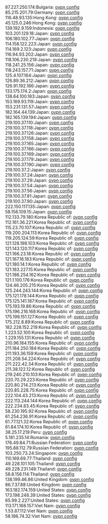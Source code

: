 87.227.250.174:Bulgaria: [ovpn config](vpn/87_227_250_174.ovpn)  
85.215.201.79:Germany: [ovpn config](vpn/85_215_201_79.ovpn)  
116.48.93.135:Hong Kong: [ovpn config](vpn/116_48_93_135.ovpn)  
45.125.0.246:Hong Kong: [ovpn config](vpn/45_125_0_246.ovpn)  
139.192.9.159:Indonesia: [ovpn config](vpn/139_192_9_159.ovpn)  
103.201.129.18:Japan: [ovpn config](vpn/103_201_129_18.ovpn)  
106.180.102.77:Japan: [ovpn config](vpn/106_180_102_77.ovpn)  
114.158.122.223:Japan: [ovpn config](vpn/114_158_122_223.ovpn)  
114.169.2.123:Japan: [ovpn config](vpn/114_169_2_123.ovpn)  
116.94.93.202:Japan: [ovpn config](vpn/116_94_93_202.ovpn)  
118.106.230.219:Japan: [ovpn config](vpn/118_106_230_219.ovpn)  
118.241.25.156:Japan: [ovpn config](vpn/118_241_25_156.ovpn)  
118.243.157.71:Japan: [ovpn config](vpn/118_243_157_71.ovpn)  
125.4.107.164:Japan: [ovpn config](vpn/125_4_107_164.ovpn)  
126.89.36.212:Japan: [ovpn config](vpn/126_89_36_212.ovpn)  
126.91.192.186:Japan: [ovpn config](vpn/126_91_192_186.ovpn)  
133.175.174.2:Japan: [ovpn config](vpn/133_175_174_2.ovpn)  
138.64.100.183:Japan: [ovpn config](vpn/138_64_100_183.ovpn)  
153.169.93.119:Japan: [ovpn config](vpn/153_169_93_119.ovpn)  
153.231.131.57:Japan: [ovpn config](vpn/153_231_131_57.ovpn)  
182.164.44.139:Japan: [ovpn config](vpn/182_164_44_139.ovpn)  
182.165.139.194:Japan: [ovpn config](vpn/182_165_139_194.ovpn)  
219.100.37.110:Japan: [ovpn config](vpn/219_100_37_110.ovpn)  
219.100.37.118:Japan: [ovpn config](vpn/219_100_37_118.ovpn)  
219.100.37.126:Japan: [ovpn config](vpn/219_100_37_126.ovpn)  
219.100.37.158:Japan: [ovpn config](vpn/219_100_37_158.ovpn)  
219.100.37.165:Japan: [ovpn config](vpn/219_100_37_165.ovpn)  
219.100.37.166:Japan: [ovpn config](vpn/219_100_37_166.ovpn)  
219.100.37.169:Japan: [ovpn config](vpn/219_100_37_169.ovpn)  
219.100.37.179:Japan: [ovpn config](vpn/219_100_37_179.ovpn)  
219.100.37.190:Japan: [ovpn config](vpn/219_100_37_190.ovpn)  
219.100.37.2:Japan: [ovpn config](vpn/219_100_37_2.ovpn)  
219.100.37.24:Japan: [ovpn config](vpn/219_100_37_24.ovpn)  
219.100.37.29:Japan: [ovpn config](vpn/219_100_37_29.ovpn)  
219.100.37.54:Japan: [ovpn config](vpn/219_100_37_54.ovpn)  
219.100.37.56:Japan: [ovpn config](vpn/219_100_37_56.ovpn)  
219.100.37.81:Japan: [ovpn config](vpn/219_100_37_81.ovpn)  
219.100.37.90:Japan: [ovpn config](vpn/219_100_37_90.ovpn)  
222.150.117.135:Japan: [ovpn config](vpn/222_150_117_135.ovpn)  
58.156.109.15:Japan: [ovpn config](vpn/58_156_109_15.ovpn)  
112.133.79.180:Korea Republic of: [ovpn config](vpn/112_133_79_180.ovpn)  
112.161.36.221:Korea Republic of: [ovpn config](vpn/112_161_36_221.ovpn)  
115.23.70.107:Korea Republic of: [ovpn config](vpn/115_23_70_107.ovpn)  
119.200.204.113:Korea Republic of: [ovpn config](vpn/119_200_204_113.ovpn)  
119.205.124.59:Korea Republic of: [ovpn config](vpn/119_205_124_59.ovpn)  
121.128.198.103:Korea Republic of: [ovpn config](vpn/121_128_198_103.ovpn)  
121.143.120.117:Korea Republic of: [ovpn config](vpn/121_143_120_117.ovpn)  
121.166.23.18:Korea Republic of: [ovpn config](vpn/121_166_23_18.ovpn)  
121.167.16.183:Korea Republic of: [ovpn config](vpn/121_167_16_183.ovpn)  
121.180.14.1:Korea Republic of: [ovpn config](vpn/121_180_14_1.ovpn)  
121.183.227.15:Korea Republic of: [ovpn config](vpn/121_183_227_15.ovpn)  
121.186.254.162:Korea Republic of: [ovpn config](vpn/121_186_254_162.ovpn)  
121.1.100.176:Korea Republic of: [ovpn config](vpn/121_1_100_176.ovpn)  
124.46.205.215:Korea Republic of: [ovpn config](vpn/124_46_205_215.ovpn)  
125.244.243.144:Korea Republic of: [ovpn config](vpn/125_244_243_144.ovpn)  
175.121.178.144:Korea Republic of: [ovpn config](vpn/175_121_178_144.ovpn)  
175.125.141.187:Korea Republic of: [ovpn config](vpn/175_125_141_187.ovpn)  
175.193.19.86:Korea Republic of: [ovpn config](vpn/175_193_19_86.ovpn)  
175.196.216.168:Korea Republic of: [ovpn config](vpn/175_196_216_168.ovpn)  
175.199.151.127:Korea Republic of: [ovpn config](vpn/175_199_151_127.ovpn)  
175.212.8.89:Korea Republic of: [ovpn config](vpn/175_212_8_89.ovpn)  
182.228.152.219:Korea Republic of: [ovpn config](vpn/182_228_152_219.ovpn)  
1.223.52.100:Korea Republic of: [ovpn config](vpn/1_223_52_100.ovpn)  
1.229.155.131:Korea Republic of: [ovpn config](vpn/1_229_155_131.ovpn)  
210.96.184.155:Korea Republic of: [ovpn config](vpn/210_96_184_155.ovpn)  
211.184.250.184:Korea Republic of: [ovpn config](vpn/211_184_250_184.ovpn)  
211.193.36.159:Korea Republic of: [ovpn config](vpn/211_193_36_159.ovpn)  
211.208.54.224:Korea Republic of: [ovpn config](vpn/211_208_54_224.ovpn)  
211.222.42.34:Korea Republic of: [ovpn config](vpn/211_222_42_34.ovpn)  
211.38.122.12:Korea Republic of: [ovpn config](vpn/211_38_122_12.ovpn)  
219.240.210.103:Korea Republic of: [ovpn config](vpn/219_240_210_103.ovpn)  
220.70.29.223:Korea Republic of: [ovpn config](vpn/220_70_29_223.ovpn)  
220.80.214.213:Korea Republic of: [ovpn config](vpn/220_80_214_213.ovpn)  
220.85.228.75:Korea Republic of: [ovpn config](vpn/220_85_228_75.ovpn)  
222.104.43.213:Korea Republic of: [ovpn config](vpn/222_104_43_213.ovpn)  
222.113.244.144:Korea Republic of: [ovpn config](vpn/222_113_244_144.ovpn)  
222.234.83.45:Korea Republic of: [ovpn config](vpn/222_234_83_45.ovpn)  
58.230.195.92:Korea Republic of: [ovpn config](vpn/58_230_195_92.ovpn)  
61.254.236.91:Korea Republic of: [ovpn config](vpn/61_254_236_91.ovpn)  
61.77.121.32:Korea Republic of: [ovpn config](vpn/61_77_121_32.ovpn)  
61.84.174.10:Korea Republic of: [ovpn config](vpn/61_84_174_10.ovpn)  
38.25.17.219:Peru: [ovpn config](vpn/38_25_17_219.ovpn)  
5.181.235.14:Romania: [ovpn config](vpn/5_181_235_14.ovpn)  
176.49.84.71:Russian Federation: [ovpn config](vpn/176_49_84_71.ovpn)  
195.88.112.79:Russian Federation: [ovpn config](vpn/195_88_112_79.ovpn)  
103.250.73.24:Singapore: [ovpn config](vpn/103_250_73_24.ovpn)  
110.169.69.77:Thailand: [ovpn config](vpn/110_169_69_77.ovpn)  
49.228.101.105:Thailand: [ovpn config](vpn/49_228_101_105.ovpn)  
49.228.231.148:Thailand: [ovpn config](vpn/49_228_231_148.ovpn)  
58.8.156.114:Thailand: [ovpn config](vpn/58_8_156_114.ovpn)  
138.199.46.86:United Kingdom: [ovpn config](vpn/138_199_46_86.ovpn)  
86.7.37.88:United Kingdom: [ovpn config](vpn/86_7_37_88.ovpn)  
163.182.174.159:United States: [ovpn config](vpn/163_182_174_159.ovpn)  
173.198.248.39:United States: [ovpn config](vpn/173_198_248_39.ovpn)  
65.99.2.227:United States: [ovpn config](vpn/65_99_2_227.ovpn)  
113.171.168.157:Viet Nam: [ovpn config](vpn/113_171_168_157.ovpn)  
1.53.87.112:Viet Nam: [ovpn config](vpn/1_53_87_112.ovpn)  
58.186.74.32:Viet Nam: [ovpn config](vpn/58_186_74_32.ovpn)  
